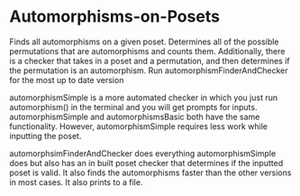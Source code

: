 # Automorphisms-on-Posets
Finds all automorphisms on a given poset. Determines all of the possible permutations that are automorphisms and counts them. 
Additionally, there is a checker that takes in a poset and a permutation, and then determines if the permutation is an automorphism. Run automorphismFinderAndChecker for the most up to date version

automorphismSimple is a more automated checker in which you just run automorphism() in the terminal and you will get prompts for inputs.
automorphismSimple and automorphismsBasic both have the same functionality. However, automorphismSimple requires less work while inputting
the poset. 

automorphsimFinderAndChecker does everything automorphismSimple does but also has an in built poset checker that determines if the inputted poset is valid. It also finds the automorphisms faster than the other versions in most cases. It also prints to a file. 

